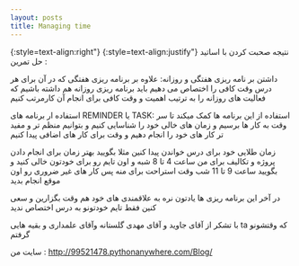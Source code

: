 ```yaml
---
layout: posts
title: Managing time
---
```




{:style=text-align:right"}
{:style=text-align:justify"}
نتیجه صحبت کردن با اساتید حل تمرین :

داشتن بر نامه ریزی هفتگی و روزانه:
علاوه بر برنامه ریزی هفتگی که در آن برای هر درس وقت کافی را  اختصاص می دهیم
باید برنامه ریزی روزانه هم داشته باشیم که فعالیت های روزانه را به ترتیب اهمیت 
و وقت کافی برای انجام  آن کارمرتب کنیم

استفاده ار برنامه های REMINDER یا TASK:
استفاده از این برنامه ها کمک میکند تا سر وقت به کار ها برسیم و زمان های خالی خود را شناسایی کنیم
و بتوانیم منظم تر و مفید تر کار های خود را انجام دهیم و وقت برای کار های اضافی پیدا کنیم

زمان طلایی خود برای درس خواندن پیدا کنین مثلا بگویید بهتر زمان برای انجام دادن پروژه
 و تکالیف برای من ساعت 4 تا 8 شبه و اون تایم رو برای خودتون خالی کنید
و بگویید ساعت 9 تا 11 شب وقت استراحت برای منه پس کار های غیر ضروری رو اون موقع انجام بدید

در آخر این برنامه ریزی ها یادتون نره به علاقمندی های خود هم وقت بگزارین و سعی کنین فقط تایم خودتونو به درس اختصاص ندید

با تشکر از آقای جاوید و آقای مهدی گلستانه وآقای علمداری و بقیه هایی ta که وقتشونو گرفتم  


سایت من :
http://99521478.pythonanywhere.com/Blog/ 